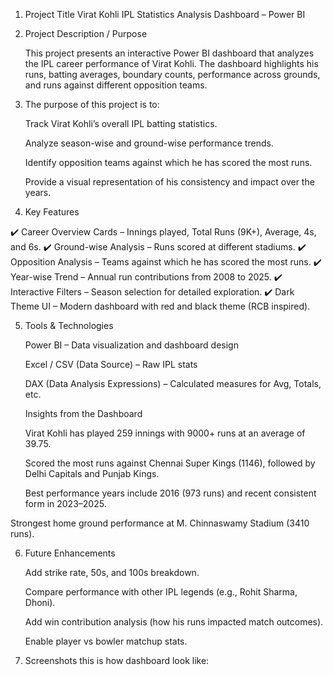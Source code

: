 
1. Project Title
   Virat Kohli IPL Statistics Analysis Dashboard – Power BI

2. Project Description / Purpose

   This project presents an interactive Power BI dashboard that analyzes the IPL career performance of Virat Kohli. 
   The dashboard highlights his runs, batting averages, boundary counts, performance across  grounds, and runs against different opposition teams.

3. The purpose of this project is to:

   Track Virat Kohli’s overall IPL batting statistics.

   Analyze season-wise and ground-wise performance trends.

   Identify opposition teams against which he has scored the most runs.

   Provide a visual representation of his consistency and impact over the years.

4. Key Features

✔️ Career Overview Cards – Innings played, Total Runs (9K+), Average, 4s, and 6s.
✔️ Ground-wise Analysis – Runs scored at different stadiums.
✔️ Opposition Analysis – Teams against which he has scored the most runs.
✔️ Year-wise Trend – Annual run contributions from 2008 to 2025.
✔️ Interactive Filters – Season selection for detailed exploration.
✔️ Dark Theme UI – Modern dashboard with red and black theme (RCB inspired).

5. Tools & Technologies

   Power BI – Data visualization and dashboard design

   Excel / CSV (Data Source) – Raw IPL stats

   DAX (Data Analysis Expressions) – Calculated measures for Avg, Totals, etc.

   Insights from the Dashboard

   Virat Kohli has played 259 innings with 9000+ runs at an average of 39.75.

   Scored the most runs against Chennai Super Kings (1146), followed by Delhi Capitals and Punjab Kings.

   Best performance years include 2016 (973 runs) and recent consistent form in 2023–2025.

  Strongest home ground performance at M. Chinnaswamy Stadium (3410 runs).

6. Future Enhancements

   Add strike rate, 50s, and 100s breakdown.

   Compare performance with other IPL legends (e.g., Rohit Sharma, Dhoni).

   Add win contribution analysis (how his runs impacted match outcomes).

   Enable player vs bowler matchup stats.

7. Screenshots
   this is how dashboard look like:

